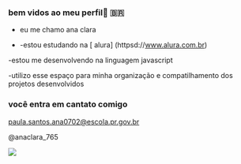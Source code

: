 ### bem vidos ao meu perfil💜 🇧🇷

- eu me chamo ana clara

- -estou estudando na [ alura] (httpsd://www.alura.com.br)




-estou me desenvolvendo na linguagem javascript

-utilizo esse espaço para minha organização e compatilhamento dos projetos desenvolvidos

### você entra em cantato comigo 

paula.santos.ana0702@escola.pr.gov.br

@anaclara_765

![](https://media.tenor.com/hxFq-udGafoAAAAC/cristiano-ronaldo-yeah.gif)






























